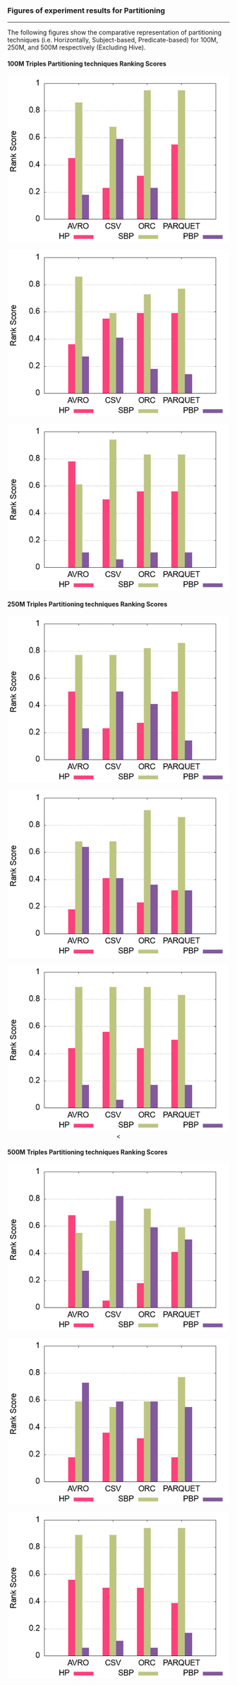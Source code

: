 ### Figures of experiment results for Partitioning
---

The following figures show the comparative representation of partitioning techniques (i.e. Horizontally, Subject-based, Predicate-based) for 100M, 250M, and 500M respectively (Excluding Hive).




#### 100M Triples Partitioning techniques Ranking Scores


<p align="center"> <img src="figures/DistributedExperiments/partitioningRankingScores/100M/Partitioning_100_ST.png" alt="spark" ></p>
<p align="center"> <img src="figures/DistributedExperiments/partitioningRankingScores/100M/Partitioning_100_VT.png" alt="spark" ></p>
<p align="center"> <img src="figures/DistributedExperiments/partitioningRankingScores/100M/Partitioning_100_PT.png" alt="spark" ></p>


#### 250M Triples Partitioning techniques Ranking Scores


<p align="center"> <img src="figures/DistributedExperiments/partitioningRankingScores/250M/Partitioning_250_ST.png" alt="spark" ></p>
<p align="center"> <img src="figures/DistributedExperiments/partitioningRankingScores/250M/Partitioning_250_VT.png" alt="spark" ></p>
<p align="center"> <img src="figures/DistributedExperiments/partitioningRankingScores/250M/Partitioning_250_PT.png" alt="spark" ><



#### 500M Triples Partitioning techniques Ranking Scores


<p align="center"> <img src="figures/DistributedExperiments/partitioningRankingScores/500M/Partitioning_500_ST.png" alt="spark" ></p>
<p align="center"> <img src="figures/DistributedExperiments/partitioningRankingScores/500M/Partitioning_500_VT.png" alt="spark" ></p>
<p align="center"> <img src="figures/DistributedExperiments/partitioningRankingScores/500M/Partitioning_500_PT.png" alt="spark" ></p>


 
